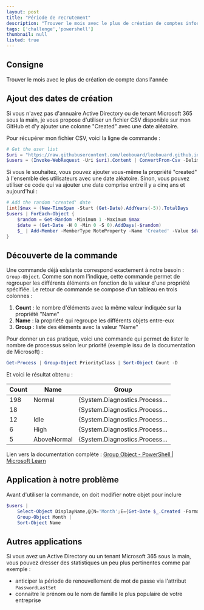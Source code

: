 ```yaml
---
layout: post
title: "Période de recrutement"
description: "Trouver le mois avec le plus de création de comptes informatique"
tags: ['challenge','powershell']
thumbnail: null
listed: true
---
```


## Consigne

Trouver le mois avec le plus de création de compte dans l'année

## Ajout des dates de création

Si vous n'avez pas d'annuaire Active Directory ou de tenant Microsoft 365 sous la main, je vous propose d'utiliser un fichier CSV disponible sur mon GitHub et d'y ajouter une colonne "Created" avec une date aléatoire.

Pour récupérer mon fichier CSV, voici la ligne de commande :

```powershell
# Get the user list
$uri = "https://raw.githubusercontent.com/leobouard/leobouard.github.io/main/assets/files/users.csv"
$users = (Invoke-WebRequest -Uri $uri).Content | ConvertFrom-Csv -Delimiter ';'
```

Si vous le souhaitez, vous pouvez ajouter vous-même la propriété "created" à l'ensemble des utilisateurs avec une date aléatoire. Sinon, vous pouvez utiliser ce code qui va ajouter une date comprise entre il y a cinq ans et aujourd'hui :

```powershell
# Add the random 'created' date
[int]$max = (New-TimeSpan -Start (Get-Date).AddYears(-5)).TotalDays
$users | ForEach-Object {
    $random = Get-Random -Minimum 1 -Maximum $max
    $date = (Get-Date -H 0 -Min 0 -S 0).AddDays(-$random)
    $_ | Add-Member -MemberType NoteProperty -Name 'Created' -Value $date -Force
}
```

## Découverte de la commande

Une commande déjà existante correspond exactement à notre besoin : `Group-Object`. Comme son nom l'indique, cette commande permet de regrouper les différents éléments en fonction de la valeur d'une propriété spécifiée. Le retour de commande se compose d'un tableau en trois colonnes :

1. **Count** : le nombre d'éléments avec la même valeur indiquée sur la propriété "Name"
2. **Name** : la propriété qui regroupe les différents objets entre-eux
3. **Group** : liste des éléments avec la valeur "Name"

Pour donner un cas pratique, voici une commande qui permet de lister le nombre de processus selon leur priorité (exemple issu de la documentation de Microsoft) :

```powershell
Get-Process | Group-Object PriorityClass | Sort-Object Count -D
```

Et voici le résultat obtenu :

Count | Name | Group
----- | ---- | -----
198 | Normal | {System.Diagnostics.Process…
18 |  | {System.Diagnostics.Process…
12 | Idle | {System.Diagnostics.Process…
6 | High | {System.Diagnostics.Process…
5 | AboveNormal | {System.Diagnostics.Process…

Lien vers la documentation complète : [Group Object - PowerShell \| Microsoft Learn](https://learn.microsoft.com/powershell/module/microsoft.powershell.utility/group-object)

## Application à notre problème

Avant d'utiliser la commande, on doit modifier notre objet pour inclure

```powershell
$users |
    Select-Object DisplayName,@{N='Month';E={Get-Date $_.Created -Format 'MM_MMMM'}} |
    Group-Object Month |
    Sort-Object Name
```

## Autres applications

Si vous avez un Active Directory ou un tenant Microsoft 365 sous la main, vous pouvez dresser des statistiques un peu plus pertinentes comme par exemple :

- anticiper la période de renouvellement de mot de passe via l'attribut `PasswordLastSet`
- connaitre le prénom ou le nom de famille le plus populaire de votre entreprise
